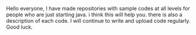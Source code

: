 Hello everyone, I have made repositories with sample codes at all levels for people who are just starting java. i think this will help you. there is also a description of each code. I will continue to write and upload code regularly. Good luck.

